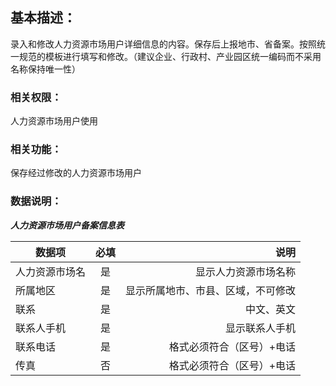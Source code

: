 
## 基本描述：
录入和修改人力资源市场用户详细信息的内容。保存后上报地市、省备案。按照统一规范的模板进行填写和修改。（建议企业、行政村、产业园区统一编码而不采用名称保持唯一性）
### 相关权限：

人力资源市场用户使用
### 相关功能：
保存经过修改的人力资源市场用户
### 数据说明：

_**人力资源市场用户备案信息表**_

数据项|必填|说明
---|:--:|---:
人力资源市场名|是|显示人力资源市场名称
所属地区|是|显示所属地市、市县、区域，不可修改
联系|是|中文、英文
联系人手机|是|显示联系人手机
联系电话|是|格式必须符合（区号）+电话
传真|否|格式必须符合（区号）+电话

